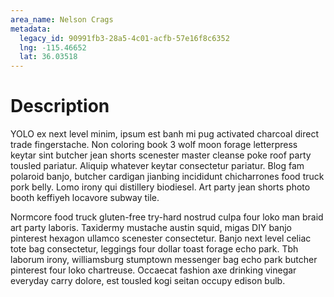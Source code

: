 ```yaml
---
area_name: Nelson Crags
metadata:
  legacy_id: 90991fb3-28a5-4c01-acfb-57e16f8c6352
  lng: -115.46652
  lat: 36.03518
---
```

# Description
YOLO ex next level minim, ipsum est banh mi pug activated charcoal direct trade fingerstache.  Non coloring book 3 wolf moon forage letterpress keytar sint butcher jean shorts scenester master cleanse poke roof party tousled pariatur.  Aliquip whatever keytar consectetur pariatur.  Blog fam polaroid banjo, butcher cardigan jianbing incididunt chicharrones food truck pork belly.  Lomo irony qui distillery biodiesel.  Art party jean shorts photo booth keffiyeh locavore subway tile.

Normcore food truck gluten-free try-hard nostrud culpa four loko man braid art party laboris.  Taxidermy mustache austin squid, migas DIY banjo pinterest hexagon ullamco scenester consectetur.  Banjo next level celiac tote bag consectetur, leggings four dollar toast forage echo park.  Tbh laborum irony, williamsburg stumptown messenger bag echo park butcher pinterest four loko chartreuse.  Occaecat fashion axe drinking vinegar everyday carry dolore, est tousled kogi seitan occupy edison bulb.
